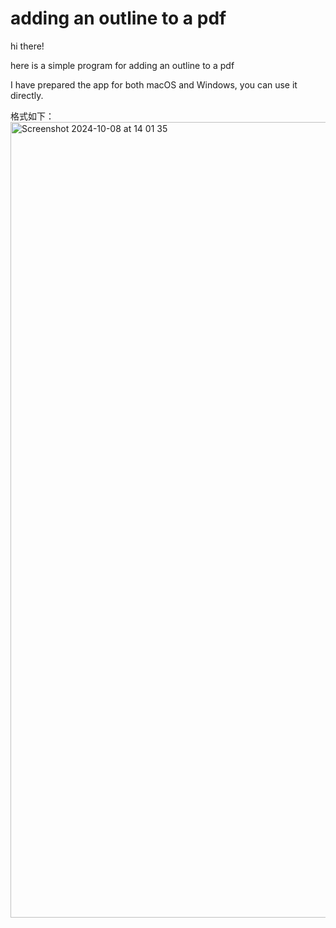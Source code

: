 # adding an outline to a pdf
hi there!

here is a simple program for adding an outline to a pdf

I have prepared the app for both macOS and Windows, you can use it directly.

格式如下：
<img width="1273" alt="Screenshot 2024-10-08 at 14 01 35" src="https://github.com/user-attachments/assets/eb4c97c4-6b9a-40e0-8437-6d77d44c967a">
